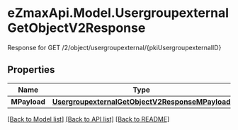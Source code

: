 # eZmaxApi.Model.UsergroupexternalGetObjectV2Response
Response for GET /2/object/usergroupexternal/{pkiUsergroupexternalID}

## Properties

Name | Type | Description | Notes
------------ | ------------- | ------------- | -------------
**MPayload** | [**UsergroupexternalGetObjectV2ResponseMPayload**](UsergroupexternalGetObjectV2ResponseMPayload.md) |  | 

[[Back to Model list]](../README.md#documentation-for-models) [[Back to API list]](../README.md#documentation-for-api-endpoints) [[Back to README]](../README.md)


